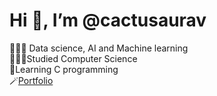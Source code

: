 # Hi 👋, I’m @cactusaurav

🧑🏿‍💻 Data science, AI and Machine learning </br>
👨🏼‍🎓Studied Computer Science </br>
💭Learning C programming </br>
🪄[Portfolio](https://saurav10.com.np/)
